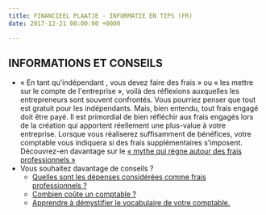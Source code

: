 ```yaml
---
title: FINANCIEEL PLAATJE - INFORMATIE EN TIPS (FR)
date: 2017-12-21 00:00:00 +0000

---
```

## INFORMATIONS ET CONSEILS

* « En tant qu'indépendant , vous devez faire des frais » ou « les mettre sur le compte de l'entreprise », voilà des réflexions auxquelles les entrepreneurs sont souvent confrontés. Vous pourriez penser que tout est gratuit pour les indépendants. Mais, bien entendu, tout frais engagé doit être payé. Il est primordial de bien réfléchir aux frais engagés lors de la création qui apportent réellement une plus-value à votre entreprise. Lorsque vous réaliserez suffisamment de bénéfices, votre comptable vous indiquera si des frais supplémentaires s’imposent. Découvrez-en davantage sur le [« mythe qui règne autour des frais professionnels »](http://blog.xerius.be/debutant/frais-professionnels-deductibles-deconstruction-du-mythe)
* Vous souhaitez davantage de conseils ?
  * [Quelles sont les dépenses considérées comme frais professionnels ?](https://blog.xerius.be/debutant/frais-deduire-independant)
  * [Combien coûte un comptable ?](https://blog.xerius.be/debutant/combien-coute-un-comptable)
  * [Apprendre à démystifier le vocabulaire de votre comptable.](https://www.xerius.be/fr-be/drive/ondernemingsvorm/ondernemingsvorm-onbepaald/begrippen)